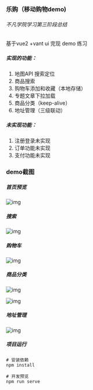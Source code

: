 ### 乐购（移动购物demo)

###### 不凡学院学习第三阶段总结

基于vue2 +vant  ui   完现 demo 练习



##### 实现的功能：

1. 地图API 搜索定位  
2. 商品搜索
3. 购物车添加和收藏（本地存储）
4. 专题文章下拉加载
5. 商品分类（keep-alive）
6. 地址管理（三级联动）

##### 未实现功能：

1.  注册登录未实现
2. 订单功能未实现
3. 支付功能未实现

### demo截图

##### 首页预览

![img](../public/images/首页.png)

##### 搜索

![img](https://gitee.com/xialongxiaolama/vue-vant-legou/blob/master/public/images/%E6%90%9C%E7%B4%A2%E8%AE%B0%E5%BD%95%E5%AE%9E%E7%8E%B0.png)

##### 购物车

![img](https://gitee.com/xialongxiaolama/vue-vant-legou/blob/master/public/images/%E8%B4%AD%E7%89%A9%E8%BD%A6.png)

##### 商品分类

![img](https://gitee.com/xialongxiaolama/vue-vant-legou/blob/master/public/images/%E5%95%86%E5%93%81%E5%88%86%E7%B1%BB.png)

![img](https://gitee.com/xialongxiaolama/vue-vant-legou/blob/master/public/images/%E5%95%86%E5%93%81%E5%88%86%E7%B1%BB2.png)

##### 地址管理

![img](https://gitee.com/xialongxiaolama/vue-vant-legou/blob/master/public/images/%E5%9C%B0%E5%9D%80%E7%AE%A1%E7%90%86.png)



##### 项目运行

```
# 安装依赖
npm install

# 开发预览
npm run serve
```


